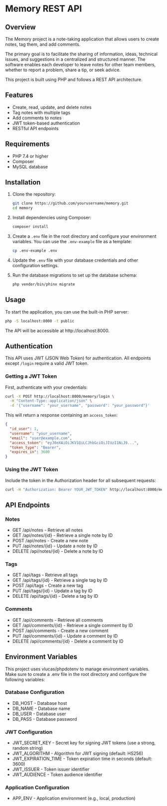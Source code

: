 # Memory REST API

## Overview

The Memory project is a note-taking application that allows users to create notes, tag them, and add comments.

The primary goal is to facilitate the sharing of information, ideas, technical issues, and suggestions in a centralized and structured manner. The software enables each developer to leave notes for other team members, whether to report a problem, share a tip, or seek advice.

This project is built using PHP and follows a REST API architecture.

## Features

- Create, read, update, and delete notes
- Tag notes with multiple tags
- Add comments to notes
- JWT token-based authentication
- RESTful API endpoints

## Requirements

- PHP 7.4 or higher
- Composer
- MySQL database

## Installation

1. Clone the repository:

   ```sh
   git clone https://github.com/yourusername/memory.git
   cd memory
   ```

2. Install dependencies using Composer:

   ```sh
   composer install
   ```

3. Create a `.env` file in the root directory and configure your environment variables. You can use the `.env-example` file as a template:

   ```sh
   cp .env-example .env
   ```

4. Update the `.env` file with your database credentials and other configuration settings.

5. Run the database migrations to set up the database schema:

   ```sh
   php vendor/bin/phinx migrate
   ```

## Usage

To start the application, you can use the built-in PHP server:

```sh
php -S localhost:8000 -t public
```

The API will be accessible at http://localhost:8000.

## Authentication

This API uses JWT (JSON Web Token) for authentication. All endpoints except `/login` require a valid JWT token.

### Getting a JWT Token

First, authenticate with your credentials:

```sh
curl -X POST http://localhost:8000/memory/login \
  -H "Content-Type: application/json" \
  -d '{"username": "your_username", "password": "your_password"}'
```

This will return a response containing an `access_token`:

```json
{
  "id_user": 1,
  "username": "your_username",
  "email": "user@example.com",
  "access_token": "eyJ0eXAiOiJKV1QiLCJhbGciOiJIUzI1NiJ9...",
  "token_type": "Bearer",
  "expires_in": 3600
}
```

### Using the JWT Token

Include the token in the Authorization header for all subsequent requests:

```sh
curl -H "Authorization: Bearer YOUR_JWT_TOKEN" http://localhost:8000/memory/notes
```

## API Endpoints

### Notes

- GET /api/notes - Retrieve all notes
- GET /api/notes/{id} - Retrieve a single note by ID
- POST /api/notes - Create a new note
- PUT /api/notes/{id} - Update a note by ID
- DELETE /api/notes/{id} - Delete a note by ID

### Tags

- GET /api/tags - Retrieve all tags
- GET /api/tags/{id} - Retrieve a single tag by ID
- POST /api/tags - Create a new tag
- PUT /api/tags/{id} - Update a tag by ID
- DELETE /api/tags/{id} - Delete a tag by ID

### Comments

- GET /api/comments - Retrieve all comments
- GET /api/comments/{id} - Retrieve a single comment by ID
- POST /api/comments - Create a new comment
- PUT /api/comments/{id} - Update a comment by ID
- DELETE /api/comments/{id} - Delete a comment by ID

## Environment Variables

This project uses vlucas/phpdotenv to manage environment variables. Make sure to create a .env file in the root directory and configure the following variables:

### Database Configuration

- DB_HOST - Database host
- DB_NAME - Database name
- DB_USER - Database user
- DB_PASS - Database password

### JWT Configuration

- JWT_SECRET_KEY - Secret key for signing JWT tokens (use a strong, random string)
- JWT_ALGORITHM - Algorithm for JWT signing (default: HS256)
- JWT_EXPIRATION_TIME - Token expiration time in seconds (default: 3600)
- JWT_ISSUER - Token issuer identifier
- JWT_AUDIENCE - Token audience identifier

### Application Configuration

- APP_ENV - Application environment (e.g., local, production)
